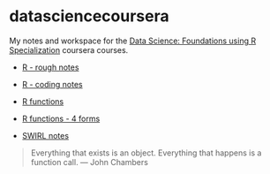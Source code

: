 # datasciencecoursera
My notes and workspace for the [Data Science: Foundations using R Specialization](https://www.coursera.org/specializations/data-science-foundations-r) coursera courses.

- [R - rough notes](./Scripts/R-notes.rmd)

- [R - coding notes](./Scripts/R-code-notes-sean.r)

- [R functions](https://adv-r.hadley.nz/functions.html)
- [R functions - 4 forms](https://adv-r.hadley.nz/functions.html#:~:text=An%20interesting%20property%20of%20R,functions%20for%20fun%20and%20profit.)

- [SWIRL notes](./Scripts/swirl-notes.rmd)

> Everything that exists is an object.
> Everything that happens is a function call.
> — John Chambers
